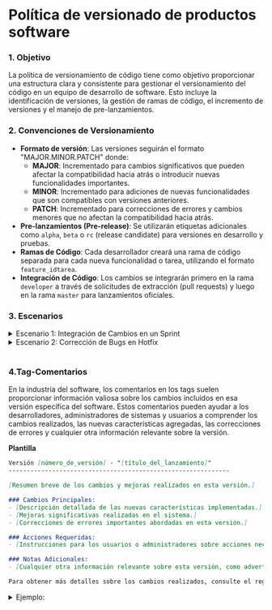 # Política de versionado de productos software


### 1. Objetivo

La política de versionamiento de código tiene como objetivo proporcionar una estructura clara y consistente para gestionar el versionamiento del código en un equipo de desarrollo de software. Esto incluye la identificación de versiones, la gestión de ramas de código, el incremento de versiones y el manejo de pre-lanzamientos.

### 2. Convenciones de Versionamiento
- **Formato de versión**: Las versiones seguirán el formato "MAJOR.MINOR.PATCH" donde:
  - **MAJOR**: Incrementado para cambios significativos que pueden afectar la compatibilidad hacia atrás o introducir nuevas funcionalidades importantes.
  - **MINOR**: Incrementado para adiciones de nuevas funcionalidades que son compatibles con versiones anteriores.
  - **PATCH**: Incrementado para correcciones de errores y cambios menores que no afectan la compatibilidad hacia atrás.
- **Pre-lanzamientos (Pre-release)**: Se utilizarán etiquetas adicionales como `alpha`, `beta` o `rc` (release candidate) para versiones en desarrollo y pruebas.
- **Ramas de Código**: Cada desarrollador creará una rama de código separada para cada nueva funcionalidad o tarea, utilizando el formato `feature_idtarea`.
- **Integración de Código**: Los cambios se integrarán primero en la rama `developer` a través de solicitudes de extracción (pull requests) y luego en la rama `master` para lanzamientos oficiales.

### 3. Escenarios

<details>
<summary>Escenario 1: Integración de Cambios en un Sprint</summary>

<br>

1. **Desarrollo en Ramas de Funcionalidad**: Cada desarrollador crea una rama de funcionalidad (`feature_idtarea`) a partir de developer para trabajar en sus tareas asignadas.
2. **Pull Requests a Developer**: Después de completar una tarea, cada desarrollador crea un pull request para fusionar su rama de funcionalidad con la rama `developer`.
3. **Revisión y Pruebas**: El equipo revisa y prueba los cambios en la rama `developer` durante el sprint.
4. **Lanzamiento de Versión**: Al finalizar el sprint, se incrementa la versión del software en el componente correspondiente (major, minor o patch) y se crea un tag de versión en la rama `master`.
5. **Integración en Master**: Los cambios de la rama `developer` se integran en la rama `master` mediante un pull request y se realiza el despliegue del nuevo lanzamiento.
    <details>
    <summary>Ejemplo:</summary>
    <br>
    Supongamos que el equipo está trabajando en una nueva funcionalidad de autenticación de usuarios. Cada desarrollador crea una rama de funcionalidad (`feature_idtarea`) para implementar esta funcionalidad.
    
    Al finalizar el sprint, se realizan las siguientes acciones:
    - Se fusionan las ramas de funcionalidad en la rama `developer`.
    - Se incrementa la versión del software de 2.1.0 (minor) a 2.2.0 debido a la introducción de una nueva funcionalidad importante. Sin embargo, es importante tener en cuenta que en ciertos casos, si los cambios son significativos, puede ser necesario incrementar la versión en el (major), por ejemplo, pasando de 2.1.0 a 3.0.0..  
    - Se crea un tag de versión (este número de versión debe concordar con la versión especificada en el código fuente) en la rama `master` para el lanzamiento oficial.
      
    
    </details>
</details>


<details>
<summary>Escenario 2: Corrección de Bugs en Hotfix</summary>
  
<br>


1. **Detección del Bug**: Se detecta un bug crítico en producción que requiere una corrección inmediata.
2. **Creación de Rama Hotfix**: Se crea una rama `hotfix` desde la rama `master` para abordar el bug.
3. **Resolución del Bug**: Se corrige el bug en la rama `hotfix` y se prueba localmente.
4. **Pull Request a Master**: Después de confirmar que el bug ha sido corregido, se crea un pull request para fusionar la rama `hotfix` con la rama `master`.
5. **Lanzamiento de Versión**: Se incrementa el número de versión en la rama `master` (major, minor o patch) y se crea un tag de versión para el lanzamiento de la corrección de bug.
      <details>
      <summary>Ejemplo:</summary>
      <br>
      
      Supongamos que se descubre un bug crítico en la función de pago del sistema durante un despliegue en producción. Se sigue el siguiente proceso:
      
      - Se crea una rama `hotfix` desde la rama `master` para abordar el bug.
      - Se corrige el bug y se fusiona la rama `hotfix` con la rama `master`.
      - Se incrementa la versión del software a 1.0.1 (patch) para reflejar la corrección del bug y se crea un tag de versión para el lanzamiento de la corrección.
      
      Espero que este ejemplo detallado te dé una idea clara de cómo se puede implementar una política de versionamiento de código en un equipo de desarrollo que utiliza Scrum y múltiples ramas de código para gestionar el desarrollo de software.
      
      </details>


</details>

<br>
</details>

### 4.Tag-Comentarios

En la industria del software, los comentarios en los tags suelen proporcionar información valiosa sobre los cambios incluidos en esa versión específica del software. Estos comentarios pueden ayudar a los desarrolladores, administradores de sistemas y usuarios a comprender los cambios realizados, las nuevas características agregadas, las correcciones de errores y cualquier otra información relevante sobre la versión.

**Plantilla**

```markdown
Versión [número_de_versión] - "[título_del_lanzamiento]"
-------------------------------------------------------------

[Resumen breve de los cambios y mejoras realizados en esta versión.]

### Cambios Principales:
- [Descripción detallada de las nuevas características implementadas.]
- [Mejoras significativas realizadas en el sistema.]
- [Correcciones de errores importantes abordadas en esta versión.]

### Acciones Requeridas:
- [Instrucciones para los usuarios o administradores sobre acciones necesarias después de actualizar a esta versión, si las hay.]

### Notas Adicionales:
- [Cualquier otra información relevante sobre esta versión, como advertencias o limitaciones conocidas.]

Para obtener más detalles sobre los cambios realizados, consulte el registro de cambios completo en el repositorio del proyecto.
```

<details><summary>Ejemplo:</summary>
  
Versión 2.0.0 - "Lanzamiento de la Funcionalidad de Pagos"
-------------------------------------------------------------

Esta versión marca un hito importante en el desarrollo del proyecto, con un enfoque principal en la implementación de la funcionalidad de pagos. A continuación, se detallan los cambios realizados en esta versión:

- Se ha agregado una nueva página de pago que permite a los usuarios realizar transacciones seguras en línea.
- Se han mejorado los sistemas de seguridad y encriptación para proteger la información financiera de los usuarios.
- Se ha optimizado el rendimiento del sistema para manejar grandes volúmenes de transacciones de manera eficiente.
- Se han corregido varios errores menores relacionados con la interfaz de usuario y la lógica de negocios.

Se recomienda encarecidamente a todos los usuarios que actualicen a esta versión para disfrutar de las últimas características y mejoras en la plataforma de pagos.

Para obtener más detalles sobre los cambios realizados, consulte el registro de cambios completo en el repositorio del proyecto.

</details>











